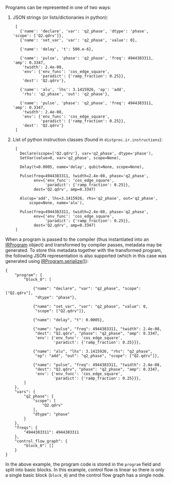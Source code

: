 Programs can be represented in one of two ways:

1. JSON strings (or lists/dictionaries in python):

        [
          {'name': 'declare', 'var': 'q2_phase', 'dtype': 'phase', 'scope': ['Q2.qdrv']},
          {'name': 'set_var', 'var': 'q2_phase', 'value': 0},
        
          {'name': 'delay', 't': 500.e-6}, 
          
          {'name': 'pulse', 'phase': 'q2_phase', 'freq': 4944383311, 'amp': 0.3347, 
           'twidth': 2.4e-08, 
           'env': {'env_func': 'cos_edge_square', 
                   'paradict': {'ramp_fraction': 0.25}},
           'dest': 'Q2.qdrv'}, 
        
          {'name': 'alu', 'lhs': 3.1415926, 'op': 'add', 
           'rhs': 'q2_phase', 'out': 'q2_phase'},
        
          {'name': 'pulse', 'phase': 'q2_phase', 'freq': 4944383311, 'amp': 0.3347, 
           'twidth': 2.4e-08, 
           'env': {'env_func': 'cos_edge_square', 
                   'paradict': {'ramp_fraction': 0.25}},
           'dest': 'Q2.qdrv'}
        ]

2. List of python instruction classes (found in `distproc.ir.instructions`):

        [
          Declare(scope=['Q2.qdrv'], var='q2_phase', dtype='phase'),
          SetVar(value=0, var='q2_phase', scope=None),
        
          Delay(t=0.0005, name='delay', qubit=None, scope=None),
        
          Pulse(freq=4944383311, twidth=2.4e-08, phase='q2_phase', 
                env={'env_func': 'cos_edge_square', 
                     'paradict': {'ramp_fraction': 0.25}}, 
                dest='Q2.qdrv', amp=0.3347)
        
          Alu(op='add', lhs=3.1415926, rhs='q2_phase', out='q2_phase', 
              scope=None, name='alu'),
        
          Pulse(freq=4944383311, twidth=2.4e-08, phase='q2_phase', 
                env={'env_func': 'cos_edge_square', 
                     'paradict': {'ramp_fraction': 0.25}}, 
                dest='Q2.qdrv', amp=0.3347)
        ]

When a program is passed to the compiler (thus instantiated into an [IRProgram](../api/ir.md#distproc.ir.ir.IRProgram) object) and transformed by compiler passes, metadata may be generated. To store this metadata together with the transformed program, the following JSON representation is also supported (which in this case was generated using [IRProgram.serialize()](../api/ir.md#distproc.ir.ir.IRProgram.serialize)):
        
    {
        "program": {
            "block_0": [

                {"name": "declare", "var": "q2_phase", "scope": ["Q2.qdrv"], 
                 "dtype": "phase"},

                {"name": "set_var", "var": "q2_phase", "value": 0,
                 "scope": ["Q2.qdrv"]},

                {"name": "delay", "t": 0.0005},

                {"name": "pulse", "freq": 4944383311, "twidth": 2.4e-08, 
                 "dest": "Q2.qdrv", "phase": "q2_phase", "amp": 0.3347,
                 'env': {'env_func': 'cos_edge_square', 
                         'paradict': {'ramp_fraction': 0.25}}},

                {"name": "alu", "lhs": 3.1415926, "rhs": "q2_phase",
                 "op": "add", "out": "q2_phase", "scope": ["Q2.qdrv"]},

                {"name": "pulse", "freq": 4944383311, "twidth": 2.4e-08, 
                 "dest": "Q2.qdrv", "phase": "q2_phase", "amp": 0.3347,
                 'env': {'env_func': 'cos_edge_square', 
                         'paradict': {'ramp_fraction': 0.25}}},
            ]
        },
        "vars": {
            "q2_phase": {
                "scope": [
                    "Q2.qdrv"
                ],
                "dtype": "phase"
            }
        },
        "freqs": {
            "4944383311": 4944383311
        },
        "control_flow_graph": {
            "block_0": []
        }
    }
        

In the above example, the program code is stored in the `program` field and split into basic blocks. In this example, control flow is linear so there is only a single basic block (`block_0`) and the control flow graph has a single node.
